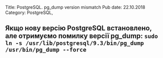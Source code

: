 Title: PostgreSQL. pg_dump version mismatch
Pub date: 22.10.2018
Category: PostgreSQL, 

**Якщо нову версію PostgreSQL встановлено, але отримуємо помилку версії pg_dump:**
`sudo ln -s /usr/lib/postgresql/9.3/bin/pg_dump /usr/bin/pg_dump --force`
-----

